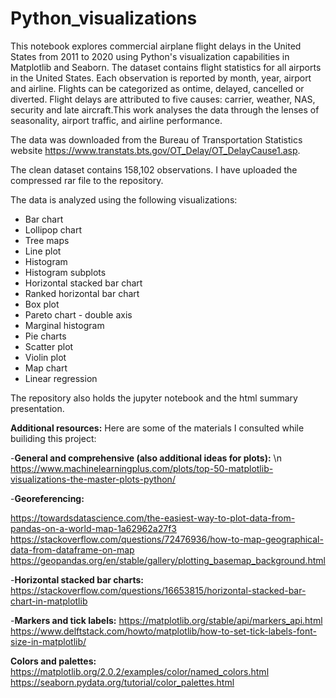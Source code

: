 # Python_visualizations

This notebook explores commercial airplane flight delays in the United States from 2011 to 2020 using Python's visualization capabilities in Matplotlib and Seaborn. The dataset contains flight statistics for all airports in the United States. Each observation is reported by month, year, airport and airline. Flights can be categorized as ontime, delayed, cancelled or diverted. Flight delays are attributed to five causes: carrier, weather, NAS, security and late aircraft.This work analyses the data through the lenses of seasonality, airport traffic, and airline performance.

The data was downloaded from the Bureau of Transportation Statistics website https://www.transtats.bts.gov/OT_Delay/OT_DelayCause1.asp. 

The clean dataset contains 158,102 observations. I have uploaded the compressed rar file to the repository. 

The data is analyzed using the following visualizations: 

- Bar chart
- Lollipop chart
- Tree maps 
- Line plot
- Histogram
- Histogram subplots
- Horizontal stacked bar chart
- Ranked horizontal bar chart
- Box plot
- Pareto chart - double axis
- Marginal histogram 
- Pie charts
- Scatter plot
- Violin plot
- Map chart
- Linear regression

The repository also holds the jupyter notebook and the html summary presentation. 

**Additional resources:** 
Here are some of the materials I consulted while builiding this project:

-**General and comprehensive (also additional ideas for plots):** \n
https://www.machinelearningplus.com/plots/top-50-matplotlib-visualizations-the-master-plots-python/

-**Georeferencing:** 

https://towardsdatascience.com/the-easiest-way-to-plot-data-from-pandas-on-a-world-map-1a62962a27f3
https://stackoverflow.com/questions/72476936/how-to-map-geographical-data-from-dataframe-on-map
https://geopandas.org/en/stable/gallery/plotting_basemap_background.html

-**Horizontal stacked bar charts:**  
https://stackoverflow.com/questions/16653815/horizontal-stacked-bar-chart-in-matplotlib

-**Markers and tick labels:**
https://matplotlib.org/stable/api/markers_api.html
https://www.delftstack.com/howto/matplotlib/how-to-set-tick-labels-font-size-in-matplotlib/

**Colors and palettes:**
https://matplotlib.org/2.0.2/examples/color/named_colors.html
https://seaborn.pydata.org/tutorial/color_palettes.html


